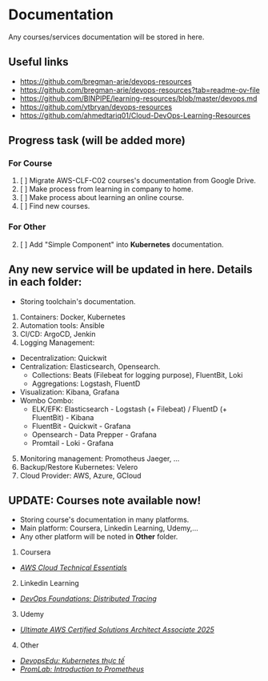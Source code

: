 # Documentation
Any courses/services documentation will be stored in here.

## Useful links
- https://github.com/bregman-arie/devops-resources
- https://github.com/bregman-arie/devops-resources?tab=readme-ov-file
- https://github.com/BINPIPE/learning-resources/blob/master/devops.md
- https://github.com/ytbryan/devops-resources
- https://github.com/ahmedtariq01/Cloud-DevOps-Learning-Resources

## Progress task (will be added more)
### For **Course**
1. [ ] Migrate AWS-CLF-C02 courses's documentation from Google Drive.
2. [ ] Make process from learning in company to home.
3. [ ] Make process about learning an online course.
4. [ ] Find new courses.
### For **Other**
2. [ ] Add "Simple Component" into **Kubernetes** documentation.

## Any new service will be updated in here. Details in each folder:
- Storing toolchain's documentation.
1. Containers: Docker, Kubernetes
2. Automation tools: Ansible
3. CI/CD: ArgoCD, Jenkin
4. Logging Management:
  - Decentralization: Quickwit
  - Centralization: Elasticsearch, Opensearch.
    - Collections: Beats (Filebeat for logging purpose), FluentBit, Loki
    - Aggregations: Logstash, FluentD
  - Visualization: Kibana, Grafana
  - Wombo Combo:
    - ELK/EFK: Elasticsearch - Logstash (+ Filebeat) / FluentD (+ FluentBit) - Kibana
    - FluentBit - Quickwit - Grafana
    - Opensearch - Data Prepper - Grafana
    - Promtail - Loki - Grafana
5. Monitoring management: Promotheus Jaeger, ...
6. Backup/Restore Kubernetes: Velero
7. Cloud Provider: AWS, Azure, GCloud

## UPDATE: Courses note available now!
- Storing course's documentation in many platforms.
- Main platform: Coursera, Linkedin Learning, Udemy,...
- Any other platform will be noted in **Other** folder.
1. Coursera
- [_AWS Cloud Technical Essentials_](https://www.coursera.org/learn/aws-cloud-technical-essentials)
2. Linkedin Learning
- [_DevOps Foundations: Distributed Tracing_](https://www.linkedin.com/learning/devops-foundations-distributed-tracing)
3. Udemy
- [_Ultimate AWS Certified Solutions Architect Associate 2025_](https://samsungu.udemy.com/course/aws-certified-solutions-architect-associate-saa-c03)
4. Other
- [_DevopsEdu: Kubernetes thực tế_](https://devopsedu.vn/courses/khoa-hoc-kubenetes-thuc-te)
- [_PromLab: Introduction to Prometheus_](https://training.promlabs.com/training/introduction-to-prometheus)


